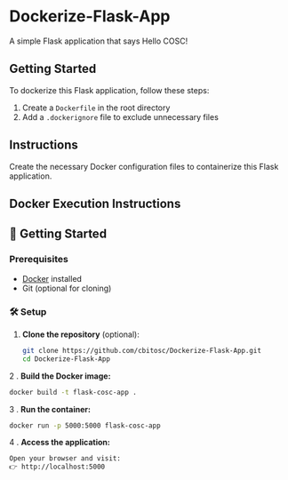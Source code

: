 # Dockerize-Flask-App
A simple Flask application that says Hello COSC!

## Getting Started

To dockerize this Flask application, follow these steps:

1. Create a `Dockerfile` in the root directory
2. Add a `.dockerignore` file to exclude unnecessary files

## Instructions

Create the necessary Docker configuration files to containerize this Flask application. 

## Docker Execution Instructions

## 🚀 Getting Started

### Prerequisites
- [Docker](https://www.docker.com/products/docker-desktop/) installed
- Git (optional for cloning)

### 🛠️ Setup

1. **Clone the repository** (optional):
   ```bash
   git clone https://github.com/cbitosc/Dockerize-Flask-App.git
   cd Dockerize-Flask-App
   ```
2 . **Build the Docker image:**
  ```bash
  docker build -t flask-cosc-app .
  ```
3 . **Run the container:**
  ```bash
  docker run -p 5000:5000 flask-cosc-app
  ```
4 . **Access the application:**
  ```bash
  Open your browser and visit:
👉 http://localhost:5000
```

